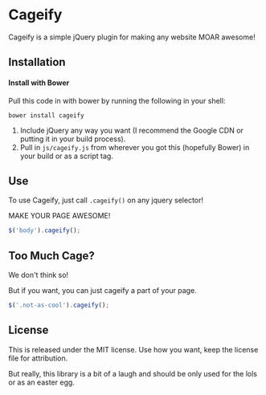 # Cageify

Cageify is a simple jQuery plugin for making any website MOAR awesome!

## Installation

#### Install with Bower

Pull this code in with bower by running the following in your shell:

```
bower install cageify
```


1. Include jQuery any way you want (I recommend the Google CDN or putting it in your build process).
2. Pull in `js/cageify.js` from wherever you got this (hopefully Bower) in your build or as a script tag.

## Use

To use Cageify, just call `.cageify()` on any jquery selector!

MAKE YOUR PAGE AWESOME!

```js
$('body').cageify();
```

## Too Much Cage?

We don't think so!

But if you want, you can just cageify a part of your page.

```js
$('.not-as-cool').cageify();
```

## License

This is released under the MIT license.
Use how you want, keep the license file for attribution.

But really, this library is a bit of a laugh and should be only used for the lols or as an easter egg.
